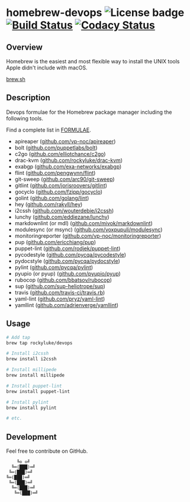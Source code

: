 # homebrew-devops ![License badge][license-img] [![Build Status][build-img]][build-url] [![Codacy Status][codacy-img]][codacy-url]

## Overview

Homebrew is the easiest  and most flexible way to install  the UNIX tools Apple
didn't include with macOS.

[brew.sh](https://brew.sh/)

## Description

Devops formulae for the Homebrew package manager including the following tools.

Find a complete list in [FORMULAE](https://github.com/rockyluke/homebrew-devops/blob/master/FORMULAE.md).

* apireaper ([github.com/vp-noc/apireaper](https://github.com/vp-noc/apireaper/))
* bolt ([github.com/puppetlabs/bolt](https://github.com/puppetlabs/bolt/))
* c2go ([github.com/elliotchance/c2go](https://github.com/elliotchance/c2go/))
* drac-kvm ([github.com/rockyluke/drac-kvm](https://github.com/rockyluke/drac-kvm/))
* exabgp ([github.com/exa-networks/exabgp](https://github.com/exa-networks/exabgp/))
* flint ([github.com/pengwynn/flint](https://github.com/pengwynn/flint/))
* git-sweep ([github.com/arc90/git-sweep](https://github.com/arc90/git-sweep/))
* gitlint ([github.com/jorisroovers/gitlint](https://github.com/jorisroovers/gitlint/))
* gocyclo ([github.com/fzipp/gocyclo](https://github.com/fzipp/gocyclo/))
* golint ([github.com/golang/lint](https://github.com/golang/lint/))
* hey ([github.com/rakyll/hey](https://github.com/rakyll/hey/))
* i2cssh ([github.com/wouterdebie/i2cssh](https://github.com/wouterdebie/i2cssh/))
* lunchy ([github.com/eddiezane/lunchy](https://github.com/eddiezane/lunchy/))
* markdownlint (or mdl) ([github.com/mivok/markdownlint](https://github.com/mivok/markdownlint/))
* modulesync (or msync) ([github.com/voxpupuli/modulesync](https://github.com/voxpupuli/modulesync/))
* monitoringreporter ([github.com/vp-noc/monitoringreporter](https://github.com/vp-noc/monitoringreporter/))
* pup ([github.com/ericchiang/pup](https://github.com/ericchiang/pup/))
* puppet-lint ([github.com/rodjek/puppet-lint](https://github.com/rodjek/puppet-lint/))
* pycodestyle ([github.com/pycqa/pycodestyle](https://github.com/pycqa/pycodestyle/))
* pydocstyle ([github.com/pycqa/pydocstyle](https://github.com/pycqa/pydocstyle/))
* pylint ([github.com/pycqa/pylint](https://github.com/pycqa/pylint/))
* pyupio (or pyup) ([github.com/pyupio/pyup](https://github.com/pyupio/pyup/))
* rubocop ([github.com/bbatsov/rubocop](https://github.com/bbatsov/rubocop/))
* sup ([github.com/sup-heliotrope/sup](https://github.com/sup-heliotrope/sup/))
* travis ([github.com/travis-ci/travis.rb](https://github.com/travis-ci/travis.rb/))
* yaml-lint ([github.com/pryz/yaml-lint](https://github.com/pryz/yaml-lint/))
* yamllint ([github.com/adrienverge/yamllint](https://github.com/adrienverge/yamllint/))

## Usage

```bash
# Add tap
brew tap rockyluke/devops

# Install i2cssh
brew install i2cssh

# Install millipede
brew install millipede

# Install puppet-lint
brew install puppet-lint

# Install pylint
brew install pylint

# etc.
```

## Development

Feel free to contribute on GitHub.

```
    ╚⊙ ⊙╝
  ╚═(███)═╝
 ╚═(███)═╝
╚═(███)═╝
 ╚═(███)═╝
  ╚═(███)═╝
   ╚═(███)═╝
```

[license-img]: https://img.shields.io/badge/license-ISC-blue.svg
[build-img]: https://travis-ci.org/rockyluke/homebrew-devops.svg?branch=master
[build-url]: https://travis-ci.org/rockyluke/homebrew-devops
[codacy-img]: https://api.codacy.com/project/badge/Grade/1589449b5e2f4529be8d4d9514154f53
[codacy-url]: https://www.codacy.com/app/rockyluke/homebrew-devops
